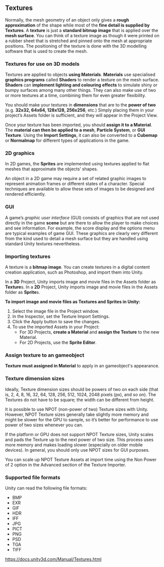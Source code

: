 ## Textures

Normally, the mesh geometry of an object only gives a **rough approximation** of the shape while most of the **fine detail is supplied by Textures**. A **texture** is just a **standard bitmap image** that is applied over the **mesh surface**. You can think of a texture image as though it were printed on a rubber sheet that is stretched and pinned onto the mesh at appropriate positions. 
The positioning of the texture is done with the 3D modelling software that is used to create the mesh.


### Textures for use on 3D models

Textures are applied to objects **using Materials**. **Materials** use specialised **graphics programs** called **Shaders** to render a texture on the mesh surface. **Shaders** can **implement lighting and colouring effects** to simulate shiny or bumpy surfaces among many other things. They can also make use of two or more textures at a time, combining them for even greater flexibility.

You should make your textures in **dimensions** that are to the **power of two** (e.g. **32x32, 64x64, 128x128, 256x256**, etc.) Simply placing them in your project’s Assets folder is sufficient, and they will appear in the Project View.

Once your texture has been imported, you should **assign it to a Material**. The **material can then be applied to a mesh**, **Particle System**, or **GUI Texture**. Using the **Import Settings**, it can also be converted to a **Cubemap**
 or **Normalmap** for different types of applications in the game.
 

### 2D graphics

In 2D games, the **Sprites** are implemented using textures applied to flat meshes that approximate the objects’ shapes.

An object in a 2D game may require a set of related graphic images to represent animation frames or different states of a character. Special techniques are available to allow these sets of images to be designed and rendered efficiently.


### GUI

A game’s _graphic user interface_ (GUI) consists of graphics that are not used directly in the game **scene** but are there to allow the player to make choices and see information. For example, the score display and the options menu are typical examples of game GUI. These graphics are clearly very different from the kind used to detail a mesh surface but they are handled using standard Unity textures nevertheless.


### Importing textures
A texture is a **bitmap image**. You can create textures in a digital content creation application, such as Photoshop, and import them into Unity.

In a **3D** Project, Unity imports image and movie files in the Assets folder as **Texture**s. In a **2D** Project, Unity imports image and movie files in the Assets folder as **Sprite**s.


**To import image and movie files as Textures and Sprites in Unity:**

1. Select the image file in the Project window.
2. In the Inspector, set the Texture Import Settings.
3. Click the Apply button to save the changes.
4. To use the imported Assets in your Project:
   - For 3D Projects, **create a Material** and **assign the Texture** to the new Material.
   - For 2D Projects, use the **Sprite Editor**.


### Assign texture to an gameobject
**Texture must assigned in Material** to apply in an gameobject's appearance. 


### Texture dimension sizes
Ideally, Texture dimension sizes should be powers of two on each side (that is, 2, 4, 8, 16, 32, 64, 128, 256, 512, 1024, 2048 pixels (px), and so on). The Textures do not have to be square; the width can be different from height.

It is possible to use NPOT (non-power of two) Texture sizes with Unity. However, NPOT Texture sizes generally take slightly more memory and might be slower for the GPU to sample, so it’s better for performance to use power of two sizes whenever you can.

If the platform or GPU does not support NPOT Texture sizes, Unity scales and pads the Texture up to the next power of two size. This process uses more memory and makes loading slower (especially on older mobile devices). In general, you should only use NPOT sizes for GUI purposes.

You can scale up NPOT Texture Assets at import time using the Non Power of 2 option in the Advanced section of the Texture Importer.


### Supported file formats

Unity can read the following file formats:

- BMP
- EXR
- GIF
- HDR
- IFF
- JPG
- PICT
- PNG
- PSD
- TGA
- TIFF




https://docs.unity3d.com/Manual/Textures.html

